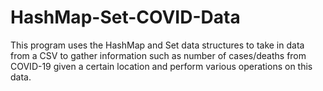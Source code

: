 # HashMap-Set-COVID-Data
This program uses the HashMap and Set data structures to take in data from a CSV to gather information such as number of cases/deaths from COVID-19 given a certain location and perform various operations on this data.
